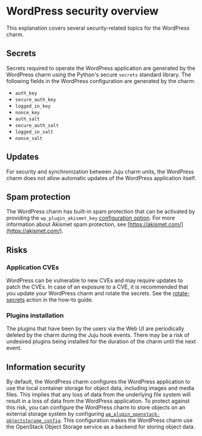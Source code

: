# WordPress security overview

This explanation covers several security-related topics for the WordPress charm.

## Secrets

Secrets required to operate the WordPress application are generated by the WordPress
charm using the Python's secure `secrets` standard library. The following fields in the WordPress
configuration are generated by the charm:
- `auth_key`
- `secure_auth_key`
- `logged_in_key`
- `nonce_key`
- `auth_salt`
- `secure_auth_salt`
- `logged_in_salt`
- `nonce_salt`

## Updates

For security and synchronization between Juju charm units, the WordPress charm does not allow
automatic updates of the WordPress application itself.

## Spam protection

The WordPress charm has built-in spam protection that can be activated by providing the 
`wp_plugin_akismet_key` [configuration option]( https://charmhub.io/wordpress-k8s/docs/how-to-enable-antispam).
For more information about Akismet spam protection, see
[https://akismet.com/](https://akismet.com/).

## Risks

### Application CVEs

WordPress can be vulnerable to new CVEs and may require updates to patch the CVEs. In case of an
exposure to a CVE, it is recommended that you update your WordPress charm and rotate the secrets.
See the [rotate-secrets](https://charmhub.io/wordpress-k8s/docs/how-to-rotate-secrets) action in the how-to guide.

### Plugins installation

The plugins that have been by the users via the Web UI are periodically deleted by the charm during
the Juju hook events. There may be a risk of undesired plugins being installed for the duration of
the charm until the next event.

## Information security

By default, the WordPress charm configures the WordPress application to use the local container
storage for object data, including images and media files. This implies that any loss of data from
the underlying file system will result in a loss of data from the WordPress application. To
protect against this risk, you can configure the WordPress charm to store objects on an external
storage system by configuring [`wp_plugin_openstack-objectstorage_config`](https://charmhub.io/wordpress-k8s/configurations#wp_plugin_openstack-objectstorage_config).
This configuration makes the WordPress charm use the OpenStack Object Storage service as a backend
for storing object data.
